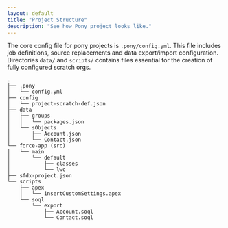 ```yaml
---
layout: default
title: "Project Structure"
description: "See how Pony project looks like."
---
```


The core config file for pony projects is `.pony/config.yml`.
This file includes job definitions, source replacements and data export/import configuration.
Directories `data/` and `scripts/` contains files essential for 
the creation of fully configured scratch orgs.
```
.
├── .pony
│   └── config.yml
├── config
│   └── project-scratch-def.json
├── data
│   ├── groups
│   │   └── packages.json
│   └── sObjects
│       ├── Account.json
│       └── Contact.json
└── force-app (src)
│   └── main
│       └── default
│           ├── classes
│           └── lwc
├── sfdx-project.json
└── scripts
    ├── apex
    │   └── insertCustomSettings.apex
    └── soql
        └── export
            ├── Account.soql
            └── Contact.soql

```
